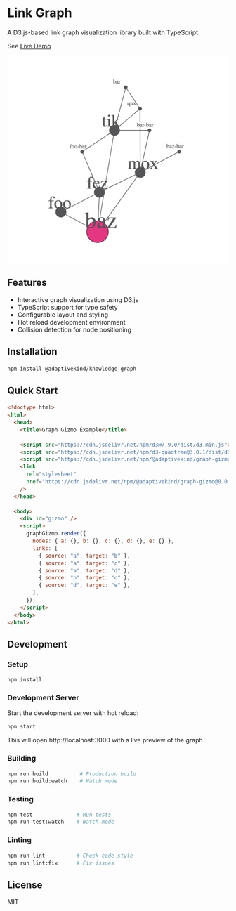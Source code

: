 # Link Graph

A D3.js-based link graph visualization library built with TypeScript.

See [Live Demo](https://adaptivekind.github.io/graph-gizmo/)

![Example Graph](docs/images/example-graph.png)

## Features

- Interactive graph visualization using D3.js
- TypeScript support for type safety
- Configurable layout and styling
- Hot reload development environment
- Collision detection for node positioning

## Installation

```bash
npm install @adaptivekind/knowledge-graph
```

## Quick Start

```html
<!doctype html>
<html>
  <head>
    <title>Graph Gizmo Example</title>

    <script src="https://cdn.jsdelivr.net/npm/d3@7.9.0/dist/d3.min.js"></script>
    <script src="https://cdn.jsdelivr.net/npm/d3-quadtree@3.0.1/dist/d3-quadtree.min.js"></script>
    <script src="https://cdn.jsdelivr.net/npm/@adaptivekind/graph-gizmo@0.0.8"></script>
    <link
      rel="stylesheet"
      href="https://cdn.jsdelivr.net/npm/@adaptivekind/graph-gizmo@0.0.8/dist/default.css"
    />
  </head>

  <body>
    <div id="gizmo" />
    <script>
      graphGizmo.render({
        nodes: { a: {}, b: {}, c: {}, d: {}, e: {} },
        links: [
          { source: "a", target: "b" },
          { source: "a", target: "c" },
          { source: "a", target: "d" },
          { source: "b", target: "c" },
          { source: "d", target: "e" },
        ],
      });
    </script>
  </body>
</html>
```

## Development

### Setup

```bash
npm install
```

### Development Server

Start the development server with hot reload:

```bash
npm start
```

This will open http://localhost:3000 with a live preview of the graph.

### Building

```bash
npm run build          # Production build
npm run build:watch    # Watch mode
```

### Testing

```bash
npm test              # Run tests
npm run test:watch    # Watch mode
```

### Linting

```bash
npm run lint          # Check code style
npm run lint:fix      # Fix issues
```

## License

MIT
